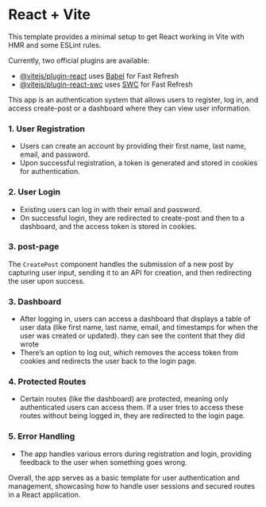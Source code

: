 # React + Vite

This template provides a minimal setup to get React working in Vite with HMR and some ESLint rules.

Currently, two official plugins are available:

- [@vitejs/plugin-react](https://github.com/vitejs/vite-plugin-react/blob/main/packages/plugin-react/README.md) uses [Babel](https://babeljs.io/) for Fast Refresh
- [@vitejs/plugin-react-swc](https://github.com/vitejs/vite-plugin-react-swc) uses [SWC](https://swc.rs/) for Fast Refresh

This app is an authentication system that allows users to register, log in, and access create-post or a dashboard where they can view user information.

### 1. **User Registration**

- Users can create an account by providing their first name, last name, email, and password.
- Upon successful registration, a token is generated and stored in cookies for authentication.

### 2. **User Login**

- Existing users can log in with their email and password.
- On successful login, they are redirected to create-post and then to a dashboard, and the access token is stored in cookies.

### 3. **post-page**

The `CreatePost` component handles the submission of a new post by capturing user input, sending it to an API for creation, and then redirecting the user upon success.

### 3. **Dashboard**

- After logging in, users can access a dashboard that displays a table of user data (like first name, last name, email, and timestamps for when the user was created or updated). they can see the content that they did wrote
- There’s an option to log out, which removes the access token from cookies and redirects the user back to the login page.

### 4. **Protected Routes**

- Certain routes (like the dashboard) are protected, meaning only authenticated users can access them. If a user tries to access these routes without being logged in, they are redirected to the login page.

### 5. **Error Handling**

- The app handles various errors during registration and login, providing feedback to the user when something goes wrong.

Overall, the app serves as a basic template for user authentication and management, showcasing how to handle user sessions and secured routes in a React application.
